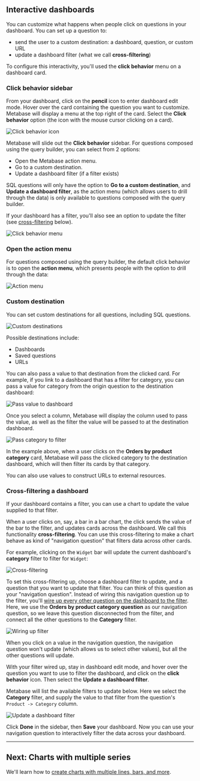 ## Interactive dashboards

You can customize what happens when people click on questions in your dashboard. You can set up a question to:

- send the user to a custom destination: a dashboard, question, or custom URL 
- update a dashboard filter (what we call **cross-filtering**)

To configure this interactivity, you'll used the **click behavior** menu on a dashboard card.

### Click behavior sidebar

From your dashboard, click on the **pencil** icon to enter dashboard edit mode. Hover over the card containing the question you want to customize. Metabase will display a menu at the top right of the card. Select the **Click behavior** option (the icon with the mouse cursor clicking on a card). 

![Click behavior icon](images/interactive-dashboards/click-behavior-icon.png)

Metabase will slide out the **Click behavior** sidebar. For questions composed using the query builder, you can select from 2 options:

- Open the Metabase action menu.
- Go to a custom destination.
- Update a dashboard filter (if a filter exists)

SQL questions will only have the option to **Go to a custom destination**, and **Update a dashboard filter**, as the action menu (which allows users to drill through the data) is only available to questions composed with the query builder.

If your dashboard has a filter, you'll also see an option to update the filter (see [cross-filtering](#cross---filtering) below).

![Click behavior menu](images/interactive-dashboards/click-behavior-menu.png)

### Open the action menu

For questions composed using the query builder, the default click behavior is to open the **action menu**, which presents people with the option to drill through the data:

![Action menu](images/interactive-dashboards/action-menu.png)

### Custom destination

You can set custom destinations for all questions, including SQL questions. 

![Custom destinations](images/interactive-dashboards/custom-destination.png)

Possible destinations include:

- Dashboards
- Saved questions
- URLs

You can also pass a value to that destination from the clicked card. For example, if you link to a dashboard that has a filter for category, you can pass a value for category from the origin question to the destination dashboard:

![Pass value to dashboard](images/interactive-dashboards/pass-value.png)

Once you select a column, Metabase will display the column used to pass the value, as well as the filter the value will be passed to at the destination dashboard.

![Pass category to filter](images/interactive-dashboards/pass-category-to-filter.png)

In the example above, when a user clicks on the **Orders by product category** card, Metabase will pass the clicked category to the destination dashboard, which will then filter its cards by that category.

You can also use values to construct URLs to external resources.

### Cross-filtering a dashboard

If your dashboard contains a filter, you can use a chart to update the value supplied to that filter. 

When a user clicks on, say, a bar in a bar chart, the click sends the value of the bar to the filter, and updates cards across the dashboard. We call this functionality **cross-filtering**. You can use this cross-filtering to make a chart behave as kind of "navigation question" that filters data across other cards.

For example, clicking on the `Widget` bar will update the current dashboard's **category** filter to filter for `Widget`:

![Cross-filtering](images/interactive-dashboards/cross-filter.png)

To set this cross-filtering up, choose a dashboard filter to update, and a question that you want to update that filter. You can think of this question as your "navigation question". Instead of wiring this navigation question up to the filter, you'll [wire up every other question on the dashboard to the filter](08-dashboard-filters.md). Here, we use the **Orders by product category question** as our navigation question, so we leave this question disconnected from the filter, and connect all the other questions to the **Category** filter.

![Wiring up filter](images/interactive-dashboards/wiring-up-filter.png)

When you click on a value in the navigation question, the navigation question won't update (which allows us to select other values), but all the other questions will update.

With your filter wired up, stay in dashboard edit mode, and hover over the question you want to use to filter the dashboard, and click on the **click behavior** icon. Then select the **Update a dashboard filter**.

Metabase will list the available filters to update below. Here we select the **Category** filter, and supply the value to that filter from the question's `Product -> Category` column.

![Update a dashboard filter](images/interactive-dashboards/update-a-dashboard-filter.png)

Click **Done** in the sidebar, then **Save** your dashboard. Now you can use your navigation question to interactively filter the data across your dashboard.

---

## Next: Charts with multiple series

We'll learn how to [create charts with multiple lines, bars, and more](09-multi-series-charting.md).
